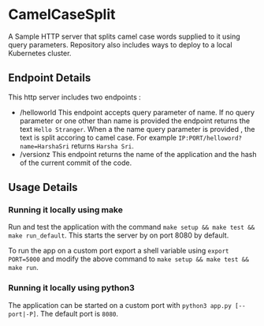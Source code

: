 # CamelCaseSplit
A Sample HTTP server that splits camel case words supplied to it using query parameters.
Repository also includes ways to deploy to a local Kubernetes cluster.

## Endpoint Details
This http server includes two endpoints :

- /helloworld
    This endpoint accepts query parameter of name. If no query parameter or one other than name is provided the endpoint returns the text `Hello Stranger`.
    When a the name query parameter is provided , the text is split accoring to camel case.
    For example `IP:PORT/helloword?name=HarshaSri` returns `Harsha Sri`.
- /versionz
    This endpoint returns the name of the application and the hash of the current commit of the code.

## Usage Details

### Running it locally using make
Run and test the application with the command `make setup && make test && make run_default`.
This starts the server by on port 8080 by default.

To run the app on a custom port export a shell variable using `export PORT=5000` and modify the above command to
`make setup && make test && make run`.

### Running it locally using python3
The application can be started on a custom port with `python3 app.py [--port|-P]`. The default port is `8080`.